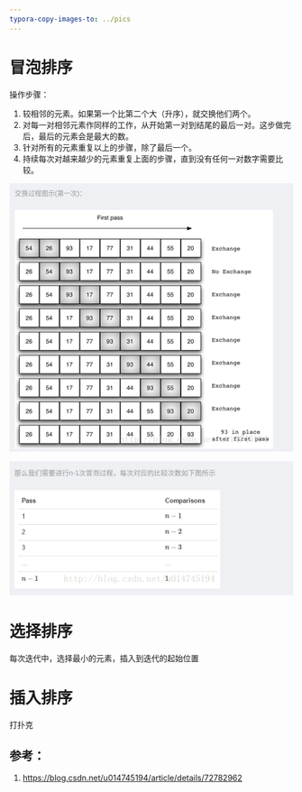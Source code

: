 ```yaml
---
typora-copy-images-to: ../pics
---
```


# 冒泡排序

操作步骤：
1. 较相邻的元素。如果第一个比第二个大（升序），就交换他们两个。
2. 对每一对相邻元素作同样的工作，从开始第一对到结尾的最后一对。这步做完后，最后的元素会是最大的数。
3. 针对所有的元素重复以上的步骤，除了最后一个。
4. 持续每次对越来越少的元素重复上面的步骤，直到没有任何一对数字需要比较。

![深度截图_选择区域_20190318231515](../pics/深度截图_选择区域_20190318231515.png)

![深度截图_选择区域_20190318231522](../pics/深度截图_选择区域_20190318231522.png)

# 选择排序
每次迭代中，选择最小的元素，插入到迭代的起始位置

# 插入排序
打扑克

## 参考：

1. <https://blog.csdn.net/u014745194/article/details/72782962>

